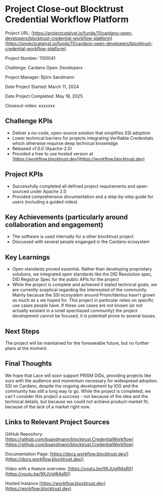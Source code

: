# Project Close-out Blocktrust Credential Workflow Platform

Project URL: [https://projectcatalyst.io/funds/11/cardano-open-developers/blocktrust-credential-workflow-platform](https://projectcatalyst.io/funds/11/cardano-open-developers/blocktrust-credential-workflow-platform)

Project Number: 1100041

Challenge: Cardano Open: Developers

Project Manager: Björn Sandmann

Date Project Started: March 11, 2024

Date Project Completed: May 18, 2025

Closeout-video: xxxxxxx

## Challenge KPIs
- Deliver a no-code, open-source solution that simplifies SSI adoption
- Lower technical barriers for projects integrating Verifiable Credentials which otherwise requirse deep technical knowledge
- Released v1.0.0 (Apache-2.0)
- Provided a free to use hosted version at [https://workflow.blocktrust.dev](https://workflow.blocktrust.dev)

## Project KPIs
- Successfully completed all defined project requirements and open-sourced under Apache 2.0
- Provided comprehensive documentation and a step-by-step guide for users (including a guided video)

## Key Achievements (particularly around collaboration and engagement)
- The software is used internally for a other blocktrust project
- Discussed with several people enganged in the Cardano ecosystem

## Key Learnings
- Open standards proved essential. Rather than developing proprietary solutions, we integrated open standards like the DID Resolution spec, DID Registrar Spec for the public APIs for the project
- While the project is complete and achieved it stated technical goals, we are currently sceptical regarding the interessted of the community. Mainly because the SSI ecosystem around Prism/Identus hasn't grown as much as s we hoped for. This project in particular relies on specific use cases people have. If these use cases are not known (or not actually existant in a small speciliazed community) the project development cannot be focused, it is potentiall prone to several issues.

## Next Steps

The project will be maintained for the foreseeable future, but no further plans at the moment.

## Final Thoughts

We hope that Lace will soon support PRISM DIDs, providing projects like ours with the audience and momentum necessary for widespread adoption. SSI on Cardano, despite the ongoing development by IOG and the community has still a long way to go. While the project is completed, we can't consider this project a success - not because of the idea and the technical details, but because we could not achieve product-market fit, because of the lack of a market right now.

## Links to Relevant Project Sources

GitHub Repository:  [https://github.com/bsandmann/blocktrust.CredentialWorkflow](https://github.com/bsandmann/blocktrust.CredentialWorkflow)

Documentation Page: [https://docs.workflow.blocktrust.dev/](https://docs.workflow.blocktrust.dev/)

Video with a feature overview: [https://youtu.be/9XJUgtR4sR0](https://youtu.be/9XJUgtR4sR0)

Hosted Instance [https://workflow.blocktrust.dev](https://workflow.blocktrust.dev)
